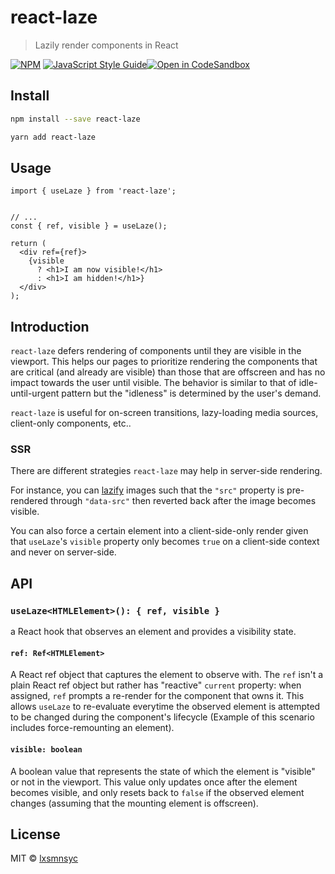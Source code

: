 # react-laze

> Lazily render components in React

[![NPM](https://img.shields.io/npm/v/react-laze.svg)](https://www.npmjs.com/package/react-laze) [![JavaScript Style Guide](https://badgen.net/badge/code%20style/airbnb/ff5a5f?icon=airbnb)](https://github.com/airbnb/javascript)[![Open in CodeSandbox](https://img.shields.io/badge/Open%20in-CodeSandbox-blue?style=flat-square&logo=codesandbox)](https://codesandbox.io/s/github/lxsmnsyc/laze/tree/main/examples/react-laze)

## Install

```bash
npm install --save react-laze
```

```bash
yarn add react-laze
```

## Usage

```tsx
import { useLaze } from 'react-laze';


// ...
const { ref, visible } = useLaze();

return (
  <div ref={ref}>
    {visible
      ? <h1>I am now visible!</h1>
      : <h1>I am hidden!</h1>}
  </div>
);
```

## Introduction

`react-laze` defers rendering of components until they are visible in the viewport. This helps our pages to prioritize rendering the components that are critical (and already are visible) than those that are offscreen and has no impact towards the user until visible. The behavior is similar to that of idle-until-urgent pattern but the "idleness" is determined by the user's demand.

`react-laze` is useful for on-screen transitions, lazy-loading media sources, client-only components, etc..

### SSR

There are different strategies `react-laze` may help in server-side rendering.

For instance, you can [lazify](https://web.dev/browser-level-image-lazy-loading/#how-do-i-handle-browsers-that-don't-yet-support-lazy-loading) images such that the `"src"` property is pre-rendered through `"data-src"` then reverted back after the image becomes visible.

You can also force a certain element into a client-side-only render given that `useLaze`'s `visible` property only becomes `true` on a client-side context and never on server-side.

## API

### `useLaze<HTMLElement>(): { ref, visible }`

a React hook that observes an element and provides a visibility state.

#### `ref: Ref<HTMLElement>`

A React ref object that captures the element to observe with. The `ref` isn't a plain React ref object but rather has "reactive" `current` property: when assigned, `ref` prompts a re-render for the component that owns it. This allows `useLaze` to re-evaluate everytime the observed element is attempted to be changed during the component's lifecycle (Example of this scenario includes force-remounting an element).

#### `visible: boolean`

A boolean value that represents the state of which the element is "visible" or not in the viewport. This value only updates once after the element becomes visible, and only resets back to `false` if the observed element changes (assuming that the mounting element is offscreen).

## License

MIT © [lxsmnsyc](https://github.com/lxsmnsyc)
